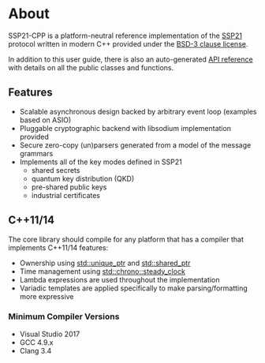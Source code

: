 # About

SSP21-CPP is a platform-neutral reference implementation of the [SSP21](TODO) protocol written in modern C++ provided under the [BSD-3 clause license](https://opensource.org/licenses/BSD-3-Clause).

In addition to this user guide, there is also an auto-generated [API reference]({{base_doxygen_path}}/{{version}}) with details on all the public classes and functions.

## Features

* Scalable asynchronous design backed by arbitrary event loop (examples based on ASIO)
* Pluggable cryptographic backend with libsodium implementation provided
* Secure zero-copy (un)parsers generated from a model of the message grammars
* Implements all of the key modes defined in SSP21
    * shared secrets
	* quantum key distribution (QKD)
	* pre-shared public keys
	* industrial certificates
	

## C++11/14

The core library should compile for any platform that has a compiler that implements C++11/14 features:

* Ownership using [std::unique_ptr<T>](http://www.cplusplus.com/reference/memory/unique_ptr/) and [std::shared_ptr<T>](http://www.cplusplus.com/reference/memory/shared_ptr/)
* Time management using [std::chrono::steady_clock](https://en.cppreference.com/w/cpp/chrono/steady_clock)
* Lambda expressions are used throughout the implementation
* Variadic templates are applied specifically to make parsing/formatting more expressive

### Minimum Compiler Versions

* Visual Studio 2017
* GCC 4.9.x
* Clang  3.4


